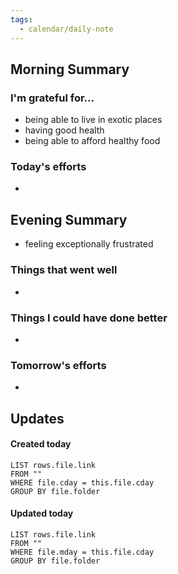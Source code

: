 ```yaml
---
tags:
  - calendar/daily-note
---
```


## Morning Summary

### I'm grateful for...

- being able to live in exotic places
- having good health
- being able to afford healthy food

### Today's efforts

- 

## Evening Summary

- feeling exceptionally frustrated

### Things that went well

-

### Things I could have done better

-

### Tomorrow's efforts

-

## Updates

#### Created today

```dataview
LIST rows.file.link
FROM ""
WHERE file.cday = this.file.cday
GROUP BY file.folder
```

#### Updated today

```dataview
LIST rows.file.link
FROM ""
WHERE file.mday = this.file.cday
GROUP BY file.folder
```
